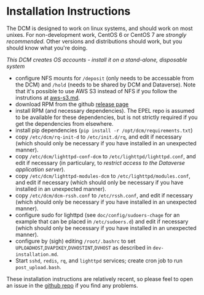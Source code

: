 # Installation Instructions

The DCM is designed to work on linux systems, and should work on most unixes.
For non-development work, CentOS 6 or CentOS 7 are *strongly recommended*. Other versions and distributions should work, but you should know what you're doing.

*This DCM creates OS accounts - install it on a stand-alone, disposable system*

- configure NFS mounts for `/deposit` (only needs to be accessable from the DCM) and `/hold` (needs to be shared by DCM and Dataverse). Note that it's possible to use AWS S3 instead of NFS if you follow the instrutions at [aws-s3.md](aws-s3.md).
- download RPM from the github [release page](https://github.com/sbgrid/data-capture-module/releases/latest "release page")
- install RPM (and necessary dependencies). The EPEL repo is assumed to be available for these dependencies, but is not strictly required if you get the dependencies from elsewhere.
- install pip dependencies (`pip install -r /opt/dcm/requirements.txt`)
- copy `/etc/dcm/rq-init-d` to `/etc/init.d/rq`, and edit if necessary (which should only be necessary if you have installed in an unexpected manner).
- copy `/etc/dcm/lighttpd-conf-dcm` to `/etc/lighttpd/lighttpd.conf`, and edit if necessary (in particulary, to *restrict access to the Dataverse application server*).
- copy `/etc/dcm/lighttpd-modules-dcm` to `/etc/lighttpd/modules.conf`, and edit if necessary (which should only be necessary if you have installed in an unexpected manner).
- copy `/etc/dcm/dcm-rssh.conf` to `/etc/rssh.conf`, and edit if necessary (which should only be necessary if you have installed in an unexpected manner).
- configure sudo for lighttpd (see `doc/config/sudoers-chage` for an example that can be placed in `/etc/sudoers.d`) and edit if necessary (which should only be necessary if you have installed in an unexpected manner).
- configure by (sigh) editing `/root/.bashrc` to set `UPLOADHOST`,`DVAPIKEY`,`DVHOSTINT`,`DVHOST` as described in `dev-installation.md`.
- Start `sshd`, `redis`, `rq`, and `lighttpd` services; create cron job to run `post_upload.bash`.


These installation instructions are relatively recent, so please feel to open an issue in the [github repo](https://github.com/sbgrid/data-capture-module/issues "DCM github issues") if you find any problems.
